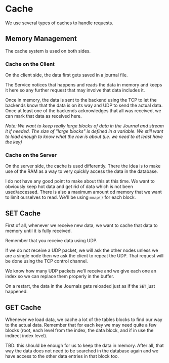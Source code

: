 
# Cache

We use several types of caches to handle requests.

## Memory Management

The cache system is used on both sides.

### Cache on the Client

On the client side, the data first gets saved in a journal file.

The Service notices that happens and reads the data in memory and keeps it
here so any further request that may involve that data includes it.

Once in memory, the data is sent to the backend using the TCP to let the
backends know that the data is on its way and UDP to send the actual data.
Once at least one of the backends acknowledges that all was received, we
can mark that data as received here.

_Note: We want to keep really large blocks of data in the Journal and
stream it if needed. The size of "large blocks" is defined in a variable.
We still want to load enough to know what the row is about (i.e. we need to
at least have the key)_

### Cache on the Server

On the server side, the cache is used differently. There the idea is to
make use of the RAM as a way to very quickly access the data in the database.

I do not have any good point to make about this at this time. We want to
obviously keep hot data and get rid of data which is not been used/accessed.
There is also a maximum amount od memory that we want to limit ourselves to
read. We'll be using `mmap()` for each block.

## SET Cache

First of all, whenever we receive new data, we want to cache that data to
memory until it is fully received.

Remember that you receive data using UDP.

If we do not receive a UDP packet, we will ask the other nodes unless we
are a single node then we ask the client to repeat the UDP. That request
will be done using the TCP control channel.

We know how many UDP packets we'll receive and we give each one an index
so we can replace them properly in the buffer.

On a restart, the data in the Journals gets reloaded just as if the
`SET` just happened.

## GET Cache

Whenever we load data, we cache a lot of the tables blocks to find our way
to the actual data. Remember that for each key we may need quite a few
blocks (root, each level from the index, the data block, and if in use the
indirect index level).

TBD: this should be enough for us to keep the data in memory. After all,
that way the data does not need to be searched in the database again and
we have access to the other data entries in that block too.

